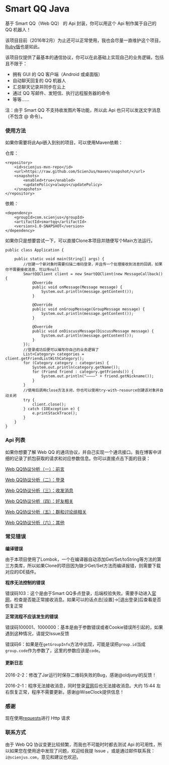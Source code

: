 # Smart QQ Java

基于 Smart QQ（Web QQ） 的 Api 封装，你可以用这个 Api 制作属于自己的 QQ 机器人！

该项目目前（2016年2月）为止还可以正常使用，我也会尽量一直维护这个项目，[Ruby版][ruby]也是如此。

该项目仅提供了最基本的通信协议，你可以在此基础上实现自己的业务逻辑，包括且不限于：

- 拥有 GUI 的 QQ 客户端（Android 或桌面版）
- 自动聊天回复的 QQ 机器人
- 汇总聊天记录并同步在云上
- 通过 QQ 写邮件、发短信、执行远程服务器的命令
- 等等……

注：由于 Smart QQ 不支持收发图片等功能，所以此 Api 也只可以发送文字消息（不包含 @ 命令）。

### 使用方法

如果你需要将此Api嵌入到别的项目，可以使用Maven依赖：

仓库：

```
<repository>
    <id>scienjus-mvn-repo</id>
    <url>https://raw.github.com/ScienJus/maven/snapshot/</url>
    <snapshots>
        <enabled>true</enabled>
        <updatePolicy>always</updatePolicy>
    </snapshots>
</repository>
```

依赖：

```
<dependency>
    <groupId>com.scienjus</groupId>
    <artifactId>smartqq</artifactId>
    <version>1.0-SNAPSHOT</version>
</dependency>
```

如果你只是想要尝试一下，可以直接Clone本项目并随便写个Main方法运行。

```
public class Application {

    public static void main(String[] args) {
        //创建一个新对象时需要扫描二维码登录，并且传一个处理接收到消息的回调，如果你不需要接收消息，可以传null
        SmartQQClient client = new SmartQQClient(new MessageCallback() {
            @Override
            public void onMessage(Message message) {
                System.out.println(message.getContent());
            }

            @Override
            public void onGroupMessage(GroupMessage message) {
                System.out.println(message.getContent());
            }

            @Override
            public void onDiscussMessage(DiscussMessage message) {
                System.out.println(message.getContent());
            }
        });
        //登录成功后便可以编写你自己的业务逻辑了
        List<Category> categories = client.getFriendListWithCategory();
        for (Category category : categories) {
            System.out.println(category.getName());
            for (Friend friend : category.getFriends()) {
                System.out.println("————" + friend.getNickname());
            }
        }
        //使用后调用close方法关闭，你也可以使用try-with-resource创建该对象并自动关闭
        try {
            client.close();
        } catch (IOException e) {
            e.printStackTrace();
        }
    }
}
```

### Api 列表

如果你想要了解 Web QQ 的通讯协议，并自己实现一个通讯接口。我在博客中详细的记录了抓包获取的请求和对应参数信息。你可以直接点击下面的目录：

[Web QQ协议分析（一）：前言][1]

[Web QQ协议分析（二）：登录][2]

[Web QQ协议分析（三）：收发消息][3]

[Web QQ协议分析（四）：好友相关][4]

[Web QQ协议分析（五）：群和讨论组相关][5]

[Web QQ协议分析（六）：其他][6]

### 常见错误

**编译错误**

由于本项目使用了Lombok，一个在编译器自动添加Get/Set/toString等方法的第三方类库，所以如果Clone的项目因为缺少Get/Set方法而编译报错，则需要下载对应的IDE插件。

**程序无法控制的错误**

错误码103：这个是由于Smart QQ多点登录，后端校验失败。需要手动进入[官网][8]，检查是否能正常接收消息。如果可以的话点击[设置]->[退出登录]后查看是否恢复正常

**正常流程不应该发生的错误**

错误码100001、1000000：基本是由于参数错误或者Cookie错误所引起的，如果遇到这种情况，请提交Issue反馈

错误码6：如果是在`getGroupInfo`方法中出现，可能是误把`group.id`当成`group.code`作为参数了，这里的参数应该是`code`。

#### 更新日志

2016-2-2：修改了Jar运行时保存二维码失败的Bug，感谢@oldjunyi的反馈！

2016-2-1：程序无法接收消息，同时登录[官网][8]后也无法接收消息。大约 15:44 左右恢复正常，程序不需要更新。感谢@WiseClock提供信息！

### 感谢

现在使用[requests][7]进行 Http 请求

### 联系方式

由于 Web QQ 协议变更比较频繁，而我也不可能时时都去测试 Api 的可用性，所以如果您在使用途中发现了问题，欢迎给我提 Issue ，或是通过邮件联系我：`i@scienjus.com`，意见和建议也欢迎。

[ruby]: https://github.com/ScienJus/qqbot
[1]: http://www.scienjus.com/webqq-analysis-1/
[2]: http://www.scienjus.com/webqq-analysis-1/
[3]: http://www.scienjus.com/webqq-analysis-1/
[4]: http://www.scienjus.com/webqq-analysis-1/
[5]: http://www.scienjus.com/webqq-analysis-1/
[6]: http://www.scienjus.com/webqq-analysis-1/
[7]: https://github.com/caoqianli/requests
[8]: http://w.qq.com
